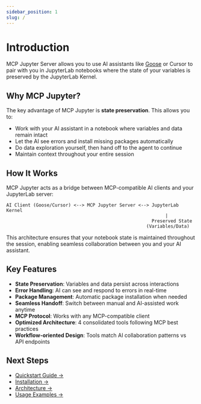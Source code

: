 ```yaml
---
sidebar_position: 1
slug: /
---
```


# Introduction

MCP Jupyter Server allows you to use AI assistants like [Goose](https://block.github.io/goose/) or Cursor to pair with you in JupyterLab notebooks where the state of your variables is preserved by the JupyterLab Kernel.

## Why MCP Jupyter?

The key advantage of MCP Jupyter is **state preservation**. This allows you to:

- Work with your AI assistant in a notebook where variables and data remain intact
- Let the AI see errors and install missing packages automatically
- Do data exploration yourself, then hand off to the agent to continue
- Maintain context throughout your entire session

## How It Works

MCP Jupyter acts as a bridge between MCP-compatible AI clients and your JupyterLab server:

```
AI Client (Goose/Cursor) <--> MCP Jupyter Server <--> JupyterLab Kernel
                                                           |
                                                      Preserved State
                                                    (Variables/Data)
```

This architecture ensures that your notebook state is maintained throughout the session, enabling seamless collaboration between you and your AI assistant.

## Key Features

- **State Preservation**: Variables and data persist across interactions
- **Error Handling**: AI can see and respond to errors in real-time
- **Package Management**: Automatic package installation when needed
- **Seamless Handoff**: Switch between manual and AI-assisted work anytime
- **MCP Protocol**: Works with any MCP-compatible client
- **Optimized Architecture**: 4 consolidated tools following MCP best practices
- **Workflow-oriented Design**: Tools match AI collaboration patterns vs API endpoints

## Next Steps

- [Quickstart Guide →](/docs/quickstart)
- [Installation →](/docs/installation)
- [Architecture →](/docs/architecture)
- [Usage Examples →](/docs/usage)